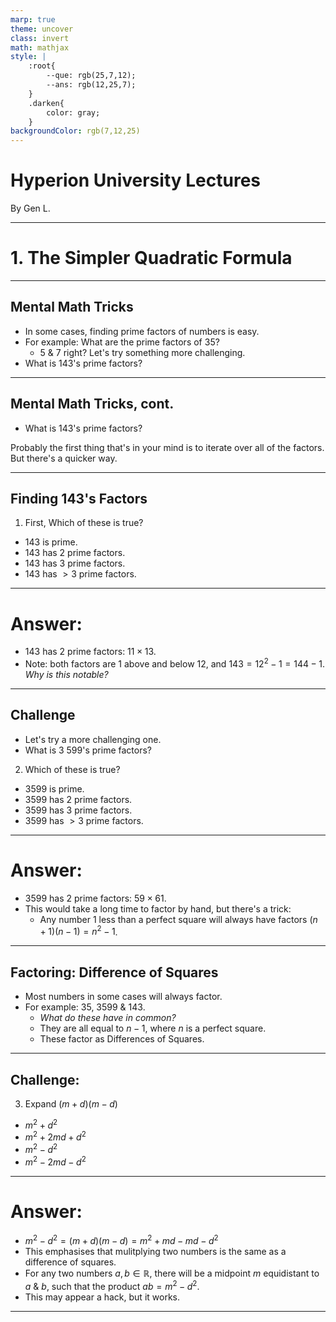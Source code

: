 ```yaml
---
marp: true
theme: uncover
class: invert
math: mathjax
style: |
    :root{
        --que: rgb(25,7,12);
        --ans: rgb(12,25,7);
    }
    .darken{
        color: gray;
    }
backgroundColor: rgb(7,12,25)
---
```


# <!--fit--> Hyperion University Lectures

<span class="darken">By</span> Gen L.

<!--_footer: Provided by Hyperion University, © 2023--> 

---

<!--paginate: true-->

# 1. The Simpler Quadratic Formula

---

## Mental Math Tricks

* In some cases, finding prime factors of numbers is easy.
* For example: What are the prime factors of $35$?
    * $5\ \&\ 7$ right? Let's try something more challenging.
* What is $143$'s prime factors?

---

## Mental Math Tricks, cont.

* What is $143$'s prime factors?

Probably the first thing that's in your mind is to iterate over all of the factors. But there's a quicker way.

---
<!--_backgroundColor: var(--que)-->
## Finding 143's Factors

1. First, Which of these is true?

* $143$ is prime.
* $143$ has $2$ prime factors.
* $143$ has $3$ prime factors.
* $143$ has $>3$ prime factors.

---
<!--_backgroundColor: var(--ans)-->
# Answer:
* $143$ has $2$ prime factors: $11\times13$.
* Note: both factors are $1$ above and below 12, and $143=12^2-1=144-1$. *Why is this notable?*

---
<!--_backgroundColor: var(--que)-->
## Challenge
* Let's try a more challenging one.
* What is $3\ 599$'s prime factors?

2. Which of these is true?
* $3599$ is prime.
* $3599$ has $2$ prime factors.
* $3599$ has $3$ prime factors.
* $3599$ has $>3$ prime factors.

---
<!--_backgroundColor: var(--ans)-->
# Answer:
* $3599$ has $2$ prime factors: $59\times61$.
* This would take a long time to factor by hand, but there's a trick: 
    * Any number 1 less than a perfect square will always have factors $(n+1)(n-1)=n^2-1$.

---

## Factoring: Difference of Squares

* Most numbers in some cases will always factor.
* For example: 35, 3599 & 143.
    * *What do these have in common?*
    * They are all equal to $n-1$, where $n$ is a perfect square.
    * These factor as Differences of Squares.

---
<!--_backgroundColor: var(--que)-->
## Challenge:

3. Expand $(m+d)(m-d)$

* $m^2+d^2$
* $m^2+2md+d^2$
* $m^2-d^2$
* $m^2-2md-d^2$

---
<!--_backgroundColor: var(--ans)-->
# Answer:

* $m^2-d^2=(m+d)(m-d)=m^2+md-md-d^2$
* This emphasises that mulitplying two numbers is the same as a difference of squares.
* For any two numbers $a,b\in\mathbb{R}$, there will be a midpoint $m$ equidistant to $a\ \&\ b$, such that the product $ab=m^2-d^2$.
* This may appear a hack, but it works.

---
